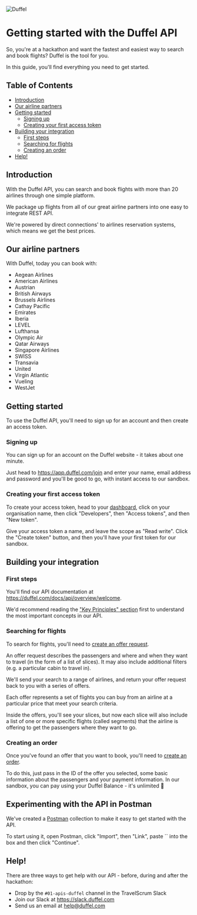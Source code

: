 ![Duffel](https://i.imgur.com/W50QTZp.png)

# Getting started with the Duffel API

So, you're at a hackathon and want the fastest and easiest way to search and book flights? Duffel is the tool for you.

In this guide, you'll find everything you need to get started.

## Table of Contents

- [Introduction](#introduction)
- [Our airline partners](#our-airline-partners)
- [Getting started](#getting-started)
  * [Signing up](#signing-up)
  * [Creating your first access token](#creating-your-first-access-token)
- [Building your integration](#building-your-integration)
  * [First steps](#first-steps)
  * [Searching for flights](#searching-for-flights)
  * [Creating an order](#creating-an-order)
- [Help!](#help-)

## Introduction

With the Duffel API, you can search and book flights with more than 20 airlines through one simple platform.

We package up flights from all of our great airline partners into one easy to integrate REST API.

We're powered by direct connections' to airlines reservation systems, which means we get the best prices.

## Our airline partners

With Duffel, today you can book with:

* Aegean Airlines
* American Airlines
* Austrian
* British Airways
* Brussels Airlines
* Cathay Pacific
* Emirates
* Iberia
* LEVEL
* Lufthansa
* Olympic Air
* Qatar Airways
* Singapore Airlines
* SWISS
* Transavia
* United
* Virgin Atlantic
* Vueling
* WestJet

## Getting started

To use the Duffel API, you'll need to sign up for an account and then create an access token.

### Signing up

You can sign up for an account on the Duffel website - it takes about one minute.

Just head to <https://app.duffel.com/join> and enter your name, email address and password and you'll be good to go, with instant access to our sandbox.

### Creating your first access token

To create your access token, head to your [dashboard](https://app.duffel.com), click on your organisation name, then click "Developers", then "Access tokens", and then "New token".

Give your access token a name, and leave the scope as "Read write". Click the "Create token" button, and then you'll have your first token for our sandbox.

## Building your integration

### First steps

You'll find our API documentation  at <https://duffel.com/docs/api/overview/welcome>.

We'd recommend reading the ["Key Principles" section](https://duffel.com/docs/api/overview/key-principles) first to understand the most important concepts in our API.

### Searching for flights

To search for flights, you'll need to [create an offer request](https://duffel.com/docs/api/offer-requests/create-offer-request). 

An offer request describes the passengers and where and when they want to travel (in the form of a list of slices). It may also include additional filters (e.g. a particular cabin to travel in).

We'll send your search to a range of airlines, and return your offer request back to you with a series of offers.

Each offer represents a set of flights you can buy from an airline at a particular price that meet your search criteria.

Inside the offers, you'll see your slices, but now each slice will also include a list of one or more specific flights (called segments) that the airline is offering to get the passengers where they want to go.

### Creating an order 

Once you've found an offer that you want to book, you'll need to [create an order](https://duffel.com/docs/api/orders/create-order).

To do this, just pass in the ID of the offer you selected, some basic information about the passengers and your payment information. In our sandbox, you can pay using your Duffel Balance - it's unlimited 🎉

## Experimenting with the API in Postman

We've created a [Postman](https://www.postman.com/) collection to make it easy to get started with the API.

To start using it, open Postman, click "Import", then "Link", paste `` into the box and then click "Continue".

## Help!

There are three ways to get help with our API - before, during and after the hackathon:

* Drop by the `#01-apis-duffel` channel in the TravelScrum Slack
* Join our Slack at <https://slack.duffel.com>
* Send us an email at <help@duffel.com>